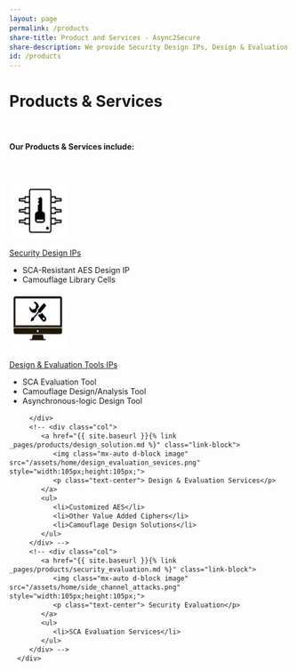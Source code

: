 ```yaml
---
layout: page
permalink: /products
share-title: Product and Services - Async2Secure
share-description: We provide Security Design IPs, Design & Evaluation Tools IPS and Security Evaluation
id: /products
---
```


<div class="hero--small">
   <div class="hero__wrap">
      <h1 class="hero__title">Products & Services </h1>
   </div>
</div>
<br>
<article class="new">
   <h4>Our Products & Services include:</h4>
   <br>
   <br>
   <div class="container">
      <div class="row">
         <div class="col">
            <a href="{{ site.baseurl }}{% link _pages/products/security_design_ips.md %}" class="link-block">
               <img class="mx-auto d-block image" src="/assets/home/security_design_ips.png" style="width:105px;height:105px;transform:rotate(180deg);">
               <p class="text-center"> Security Design IPs</p>
            </a>
            <ul>
               <li>SCA-Resistant AES Design IP</li>
               <li>Camouflage Library Cells</li>
            </ul>
         </div>
         <div class="col">
            <a href="{{ site.baseurl }}{% link _pages/products/design_and_evaluation_tools.md %}" class="link-block">
               <img class="mx-auto d-block image" src="/assets/home/design_evaluation_tools.png" style="width:105px;height:105px;">
               <p class="text-center"> Design & Evaluation Tools IPs
               </p>
            </a>
            <ul>
               <li>SCA Evaluation Tool</li>
               <li>Camouflage Design/Analysis Tool</li>
               <li>Asynchronous-logic Design Tool</li>
            </ul>
          
         </div>
         <!-- <div class="col">
            <a href="{{ site.baseurl }}{% link _pages/products/design_solution.md %}" class="link-block">
               <img class="mx-auto d-block image" src="/assets/home/design_evaluation_sevices.png" style="width:105px;height:105px;">
               <p class="text-center"> Design & Evaluation Services</p>
            </a>
            <ul>
               <li>Customized AES</li>
               <li>Other Value Added Ciphers</li>
               <li>Camouflage Design Solutions</li>
            </ul>
         </div> -->
         <!-- <div class="col">
            <a href="{{ site.baseurl }}{% link _pages/products/security_evaluation.md %}" class="link-block">
               <img class="mx-auto d-block image" src="/assets/home/side_channel_attacks.png" style="width:105px;height:105px;">
               <p class="text-center"> Security Evaluation</p>
            </a>
            <ul>
               <li>SCA Evaluation Services</li>
            </ul>
         </div> -->
      </div>
   </div>
</article>
